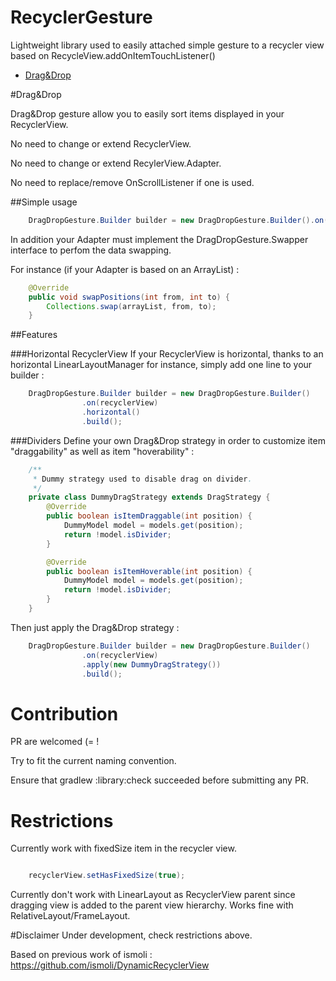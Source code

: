 # RecyclerGesture
Lightweight library used to easily attached simple gesture to a recycler view based on RecycleView.addOnItemTouchListener()

* [Drag&Drop](#drag&drop)

#Drag&Drop

Drag&Drop gesture allow you to easily sort items displayed in your RecyclerView.

No need to change or extend RecyclerView.

No need to change or extend RecylerView.Adapter.

No need to replace/remove OnScrollListener if one is used.

##Simple usage
```java
    DragDropGesture.Builder builder = new DragDropGesture.Builder().on(recyclerView).build();
```
In addition your Adapter must implement the DragDropGesture.Swapper interface to perfom the data swapping.

For instance (if your Adapter is based on an ArrayList) :
```java
    @Override
    public void swapPositions(int from, int to) {
        Collections.swap(arrayList, from, to);
    }
```
##Features

###Horizontal RecyclerView
If your RecyclerView is horizontal, thanks to an horizontal LinearLayoutManager for instance, simply add one line to your builder :
```java
    DragDropGesture.Builder builder = new DragDropGesture.Builder()
                .on(recyclerView)
                .horizontal()
                .build();
```
###Dividers
Define your own Drag&Drop strategy in order to customize item "draggability" as well as item "hoverability" :
```java
    /**
     * Dummy strategy used to disable drag on divider.
     */
    private class DummyDragStrategy extends DragStrategy {
        @Override
        public boolean isItemDraggable(int position) {
            DummyModel model = models.get(position);
            return !model.isDivider;
        }

        @Override
        public boolean isItemHoverable(int position) {
            DummyModel model = models.get(position);
            return !model.isDivider;
        }
    }
```

Then just apply the Drag&Drop strategy :
```java
    DragDropGesture.Builder builder = new DragDropGesture.Builder()
                .on(recyclerView)
                .apply(new DummyDragStrategy())
                .build();
```

# Contribution
PR are welcomed (= !

Try to fit the current naming convention.

Ensure that gradlew :library:check succeeded before submitting any PR.

# Restrictions
Currently work with fixedSize item in the recycler view.

```java

    recyclerView.setHasFixedSize(true);

```

Currently don't work with LinearLayout as RecyclerView parent since dragging view is added to the
parent view hierarchy. Works fine with RelativeLayout/FrameLayout.

#Disclaimer
Under development, check restrictions above.

Based on previous work of ismoli :
https://github.com/ismoli/DynamicRecyclerView

